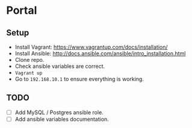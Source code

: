 # Portal

## Setup

- Install Vagrant: https://www.vagrantup.com/docs/installation/
- Install Ansible: http://docs.ansible.com/ansible/intro_installation.html
- Clone repo.
- Check ansible variables are correct.
- `Vagrant up`
- Go to `192.168.10.1` to ensure everything is working.

## TODO

- [ ] Add MySQL / Postgres ansible role.
- [ ] Add ansible variables documentation.
